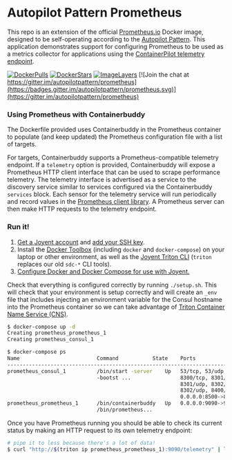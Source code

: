 # Autopilot Pattern Prometheus

This repo is an extension of the official [Prometheus.io](https://prometheus.io) Docker image, designed to be self-operating according to the [Autopilot Pattern](http://autopilotpattern.io/). This application demonstrates support for configuring Prometheus to be used as a metrics collector for applications using the [ContainerPilot telemetry endpoint](https://www.joyent.com/blog/containerpilot-telemetry).

[![DockerPulls](https://img.shields.io/docker/pulls/autopilotpattern/prometheus.svg)](https://registry.hub.docker.com/u/autopilotpattern/prometheus/)
[![DockerStars](https://img.shields.io/docker/stars/autopilotpattern/prometheus.svg)](https://registry.hub.docker.com/u/autopilotpattern/prometheus/)
[![ImageLayers](https://badge.imagelayers.io/autopilotpattern/prometheus:latest.svg)](https://imagelayers.io/?images=autopilotpattern/prometheus:latest)
[![Join the chat at https://gitter.im/autopilotpattern/prometheus](https://badges.gitter.im/autopilotpattern/prometheus.svg)](https://gitter.im/autopilotpattern/prometheus)

### Using Prometheus with Containerbuddy

The Dockerfile provided uses Containerbuddy in the Prometheus container to populate (and keep updated) the Prometheus configuration file with a list of targets.

For targets, Containerbuddy supports a Prometheus-compatible telemetry endpoint. If a `telemetry` option is provided, Containerbuddy will expose a Prometheus HTTP client interface that can be used to scrape performance telemetry. The telemetry interface is advertised as a service to the discovery service similar to services configured via the Containerbuddy `services` block. Each sensor for the telemetry service will run periodically and record values in the [Prometheus client library](https://github.com/prometheus/client_golang). A Prometheus server can then make HTTP requests to the telemetry endpoint.

### Run it!

1. [Get a Joyent account](https://my.joyent.com/landing/signup/) and [add your SSH key](https://docs.joyent.com/public-cloud/getting-started).
1. Install the [Docker Toolbox](https://docs.docker.com/installation/mac/) (including `docker` and `docker-compose`) on your laptop or other environment, as well as the [Joyent Triton CLI](https://www.joyent.com/blog/introducing-the-triton-command-line-tool) (`triton` replaces our old `sdc-*` CLI tools).
1. [Configure Docker and Docker Compose for use with Joyent.](https://docs.joyent.com/public-cloud/api-access/docker)

Check that everything is configured correctly by running `./setup.sh`. This will check that your environment is setup correctly and will create an `_env` file that includes injecting an environment variable for the Consul hostname into the Prometheus container so we can take advantage of [Triton Container Name Service (CNS)](https://www.joyent.com/blog/introducing-triton-container-name-service).

```bash
$ docker-compose up -d
Creating prometheus_prometheus_1
Creating prometheus_consul_1

$ docker-compose ps
Name                         Command           State    Ports
--------------------------------------------------------------------------------
prometheus_consul_1          /bin/start -server    Up   53/tcp, 53/udp,
                             -bootst ...                8300/tcp, 8301/tcp,
                                                        8301/udp, 8302/tcp,
                                                        8302/udp, 8400/tcp,
                                                        0.0.0.0:8500->8500/tcp
prometheus_prometheus_1      /bin/containerbuddy   Up   0.0.0.0:9090->9090/tcp
                             /bin/prometheus...
```


Once you have Prometheus running you should be able to check its current status by making an HTTP request to its own telemetry endpoint:


```bash
# pipe it to less because there's a lot of data!
$ curl "http://$(triton ip prometheus_prometheus_1):9090/telemetry" | less
```
